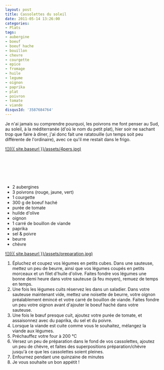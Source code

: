 ```yaml
---
layout: post
title: Cassolettes du soleil
date: 2011-05-14 13:26:00
categories: 
- Plats
tags: 
- aubergine
- boeuf
- boeuf hache
- bouillon
- chevre
- courgette
- epice
- fromage
- huile
- legume
- oignon
- paprika
- plat
- poivron
- tomate
- viande
disqusId: '3587684764'
---
```


Je n'ai jamais su comprendre pourquoi, les poivrons me font penser au Sud, au soleil, à la méditerranée (d'où le nom du petit plat), hier soir ne sachant trop que faire à diner, j'ai donc fait une ratatouille (un temps soit peu différente de l'ordinaire), avec ce qu'il me restait dans le frigo.

[![]({{ site.baseurl }}/assets/4pers.jpg)](http://3.bp.blogspot.com/-8PERTg6-dvE/TbWSZG7U0CI/AAAAAAAAAE0/LNKUDHmrLHw/s1600/4pers.jpg)

 

 

 

*   2 aubergines
*   3 poivrons (rouge, jaune, vert)
*   1 courgette
*   300 g de boeuf haché
*   purée de tomate
*   huilde d'olive
*   oignon
*   1 carré de bouillon de viande
*   paprika
*   sel & poivre
*   beurre 
*   chèvre

[![]({{ site.baseurl }}/assets/preparation.jpg)](http://4.bp.blogspot.com/-jD2raKy-t_w/Tabb3lV3eGI/AAAAAAAAAEk/G2RYajmhinM/s1600/preparation.jpg)

1.  Épluchez et coupez vos légumes en petits cubes. Dans une sauteuse, mettez un peu de beurre, ainsi que vos légumes coupés en petits morceaux et un filet d'huile d'olive. Faites fondre vos légumes une bonne demi heure dans votre sauteuse (à feu moyen), remuez de temps en temps.
2.  Une fois les légumes cuits réservez les dans un saladier. Dans votre sauteuse maintenant vide, mettez une noisette de beurre, votre oignon préalablement émincé et votre carré de bouillon de viande. Faites fondre un peu votre oignon avant d'ajouter le boeuf haché dans votre sauteuse. 
3.  Une fois le bœuf presque cuit, ajoutez votre purée de tomate, et assaisonnez avec du paprika, du sel et du poivre.
4.  Lorsque la viande est cuite comme vous le souhaitez, mélangez la viande aux légumes.
5.  Préchauffez votre four à 200 °C
6.  Versez un peu de préparation dans le fond de vos cassolettes, ajoutez un peu de chèvre, et faites des superpositions préparation/chèvre jusqu'à ce que les cassolettes soient pleines.
7.  Enfournez pendant une quinzaine de minutes
8.  Je vous souhaite un bon appétit !